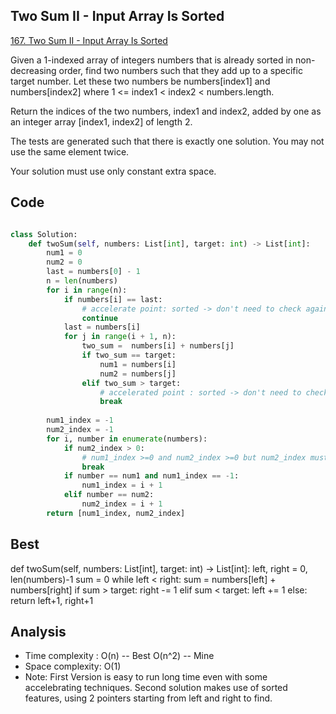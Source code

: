 ## Two Sum II - Input Array Is Sorted

[167. Two Sum II - Input Array Is Sorted](https://leetcode.com/problems/two-sum-ii-input-array-is-sorted)

Given a 1-indexed array of integers numbers that is already sorted in non-decreasing order, find two numbers such that they add up to a specific target number. Let these two numbers be numbers[index1] and numbers[index2] where 1 <= index1 < index2 < numbers.length.

Return the indices of the two numbers, index1 and index2, added by one as an integer array [index1, index2] of length 2.

The tests are generated such that there is exactly one solution. You may not use the same element twice.

Your solution must use only constant extra space.
## Code
```python

class Solution:
    def twoSum(self, numbers: List[int], target: int) -> List[int]:
        num1 = 0
        num2 = 0
        last = numbers[0] - 1
        n = len(numbers)
        for i in range(n):
            if numbers[i] == last:
                # accelerate point: sorted -> don't need to check again for the same numbers
                continue
            last = numbers[i]
            for j in range(i + 1, n):
                two_sum =  numbers[i] + numbers[j]
                if two_sum == target:
                    num1 = numbers[i]
                    num2 = numbers[j]
                elif two_sum > target:
                    # accelerated point : sorted -> don't need to check the rest
                    break
        
        num1_index = -1
        num2_index = -1
        for i, number in enumerate(numbers):
            if num2_index > 0:
                # num1_index >=0 and num2_index >=0 but num2_index must be found later than num1_index
                break
            if number == num1 and num1_index == -1:
                num1_index = i + 1
            elif number == num2:
                num2_index = i + 1
        return [num1_index, num2_index]
```

## Best
def twoSum(self, numbers: List[int], target: int) -> List[int]:
        left, right = 0, len(numbers)-1 
        sum  = 0
        while left < right:
            sum = numbers[left] + numbers[right]
            if sum > target:
                right -= 1
            elif sum < target:
                left += 1
            else:
                return left+1, right+1

## Analysis
- Time complexity : O(n) -- Best  O(n^2) -- Mine
- Space complexity: O(1)
- Note: First Version is easy to run long time even with some accelebrating techniques.
Second solution makes use of sorted features, using 2 pointers starting from left and right to find. 
        